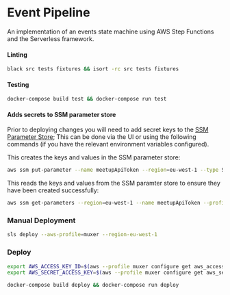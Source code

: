 # Event Pipeline
An implementation of an events state machine using AWS Step Functions and the Serverless framework.

#### Linting

```sh
black src tests fixtures && isort -rc src tests fixtures
```

#### Testing

```sh
docker-compose build test && docker-compose run test
```

#### Adds secrets to SSM parameter store

Prior to deploying changes you will need to add secret keys to the
[SSM Parameter Store](https://console.aws.amazon.com/systems-manager/parameters/?region=us-east-1);
This can be done via the UI or using the following commands (if you have the
relevant environment variables configured).

This creates the keys and values in the SSM parameter store:

```sh
aws ssm put-parameter --name meetupApiToken --region=eu-west-1 --type String --value ${MEETUP_API_TOKEN} --profile=muxer
```

This reads the keys and values from the SSM paramter store to ensure they have
been created successfully:

```sh
aws ssm get-parameters --region=eu-west-1 --name meetupApiToken --profile=muxer
```

### Manual Deployment

```sh
sls deploy --aws-profile=muxer --region-eu-west-1
```

### Deploy

```sh
export AWS_ACCESS_KEY_ID=$(aws --profile muxer configure get aws_access_key_id)
export AWS_SECRET_ACCESS_KEY=$(aws --profile muxer configure get aws_secret_access_key)

docker-compose build deploy && docker-compose run deploy
```
